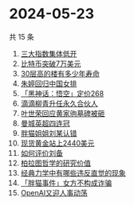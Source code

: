 # 2024-05-23

共 15 条

<!-- BEGIN -->
<!-- 最后更新时间 Thu May 23 2024 12:14:12 GMT+0800 (China Standard Time) -->

1. [三大指数集体低开](https://www.zhihu.com/search?q=三大指数集体低开)
1. [比特币突破7万美元](https://www.zhihu.com/search?q=比特币突破7万美元)
1. [30层高的楼有多少年寿命](https://www.zhihu.com/search?q=30层高的楼有多少年寿命)
1. [朱婷回归中国女排](https://www.zhihu.com/search?q=朱婷回归中国女排)
1. [「黑神话：悟空」定价268](https://www.zhihu.com/search?q=「黑神话：悟空」定价268)
1. [滴滴柳青升任永久合伙人](https://www.zhihu.com/search?q=滴滴柳青升任永久合伙人)
1. [叶世荣回应黄家驹墓碑被砸](https://www.zhihu.com/search?q=叶世荣回应黄家驹墓碑被砸)
1. [曼城英超四连冠](https://www.zhihu.com/search?q=曼城英超四连冠)
1. [胖猫姐姐刘某认错](https://www.zhihu.com/search?q=胖猫姐姐刘某认错)
1. [现货黄金站上2440美元](https://www.zhihu.com/search?q=现货黄金站上2440美元)
1. [如何评价刘备](https://www.zhihu.com/search?q=如何评价刘备)
1. [柏拉图哲学的研究价值](https://www.zhihu.com/search?q=柏拉图哲学的研究价值)
1. [经典力学中有哪些违反直觉的现象](https://www.zhihu.com/search?q=经典力学中有哪些违反直觉的现象)
1. [「胖猫事件」女方不构成诈骗](https://www.zhihu.com/search?q=「胖猫事件」女方不构成诈骗)
1. [OpenAI又迎人事动荡](https://www.zhihu.com/search?q=OpenAI又迎人事动荡)

<!-- END -->
